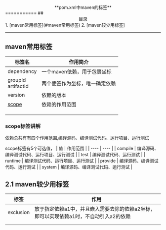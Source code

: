 <center>**pom.xml中maven的标签**</center>
===========
## <center>目录</center>
1. [maven常用标签](#maven常用标签)
2. [maven较少用标签]

*****
## maven常用标签
| 标签名 | 作用简介 |
| ---- | ---- |
| dependency | 一个maven依赖，用于包裹坐标 |
| groupId<br>artifactId | 两个便签作为坐标，唯一确定依赖 |
| version | 依赖的版本 |
| [scope](#scope标签讲解) | 依赖的作用范围 |
|  |  |
|  |  |
|  |  |


### scope标签讲解
依赖总共有有四个作用范围,编译源码、编译测试代码、运行项目、运行测试

scope标签有5个可选值，
| 值 | 作用范围 |
| ---- | ---- |
| compile | 编译源码、编译测试代码、运行项目、运行测试 |
| test | 编译测试代码、运行测试 |
| runtime | 编译测试代码、运行项目、运行测试 |
| provide | 编译源码、编译测试代码、运行测试 |
| system | 编译源码、编译测试代码、运行测试 |

## 2.1 maven较少用标签
| 标签 | 作用 |
| ---- | ---- |
| exclusion | 放于指定依赖a1中，并且嵌入需要去除的依赖a2坐标，即可以实现依赖a1时，不自动引入a2的依赖 |
|  |  |
|  |  |